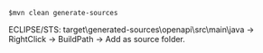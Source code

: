 
```
$mvn clean generate-sources  
```

ECLIPSE/STS: target\generated-sources\openapi\src\main\java -> RightClick -> BuildPath -> Add as source folder.
